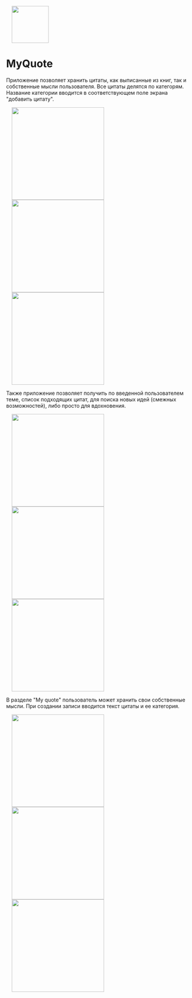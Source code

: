 <img src="https://github.com/VeselinaZatchepina/your-quote/blob/master/screenshots/icon.png" width="100px" hspace="15"/><h1>MyQuote</h1>

<p> Приложение позволяет хранить цитаты, как выписанные из книг, так и собственные мысли пользователя. Все цитаты делятся по категорям. Название категории вводится в соответствующем поле экрана "добавить цитату". </p>

<img src="https://github.com/VeselinaZatchepina/your-quote/blob/master/screenshots/main.png" width="250px" hspace="15"/> <img src="https://github.com/VeselinaZatchepina/your-quote/blob/master/screenshots/all_quotes.png" width="250px" hspace="15"/> <img src="https://github.com/VeselinaZatchepina/your-quote/blob/master/screenshots/current_quote.png" width="250px" hspace="15"/> 

<p> Также приложение позволяет получить по введенной пользователем теме, список подходящих цитат, для поиска новых идей (смежных возможностей), либо просто для вдохновения. </p>

<img src="https://github.com/VeselinaZatchepina/your-quote/blob/master/screenshots/edit_quote.png" width="250px" hspace="15" /> <img src="https://github.com/VeselinaZatchepina/your-quote/blob/master/screenshots/get_idea.png" width="250px" hspace="15" /> <img src="https://github.com/VeselinaZatchepina/your-quote/blob/master/screenshots/coincide_quotes.png" width="250px" hspace="15" />

<p> В разделе "My quote" пользователь может хранить свои собственные мысли. При создании записи вводится текст цитаты и ее категория.</p>
    
<img src="https://github.com/VeselinaZatchepina/your-quote/blob/master/screenshots/my_main.png" width="250px" hspace="15" /> <img src="https://github.com/VeselinaZatchepina/your-quote/blob/master/screenshots/my_current_quote.png" width="250px" hspace="15" /> <img src="https://github.com/VeselinaZatchepina/your-quote/blob/master/screenshots/me_edit_quote.png" width="250px" hspace="15" />
